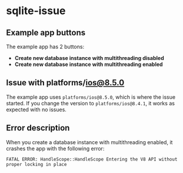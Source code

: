 # sqlite-issue

## Example app buttons

The example app has 2 buttons:

- **Create new database instance with multithreading disabled**
- **Create new database instance with multithreading enabled**

## Issue with platforms/ios@8.5.0

The example app uses `platforms/ios@8.5.0`, which is where the issue started. If you change the version to `platforms/ios@8.4.1`, it works as expected with no issues.

## Error description

When you create a database instance with multithreading enabled, it crashes the app with the following error:

`FATAL ERROR: HandleScope::HandleScope Entering the V8 API without proper locking in place`